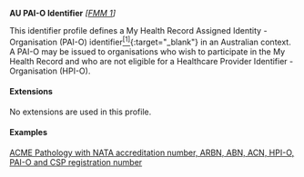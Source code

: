 **AU PAI-O Identifier**  *[[FMM 1](guidance.html)]*

This identifier profile defines a My Health Record Assigned Identity - Organisation (PAI-O) identifier[<sup>[1]</sup>](http://ns.electronichealth.net.au/id/pcehr/paio/1.0/index.html){:target="_blank"} in an Australian context. A PAI-O may be issued to organisations who wish to participate in the My Health Record and who are not eligible for a Healthcare Provider Identifier - Organisation (HPI-O).

#### Extensions

No extensions are used in this profile.


#### Examples

[ACME Pathology with NATA accreditation number, ARBN, ABN, ACN, HPI-O, PAI-O and CSP registration number](Organization-example6.html)